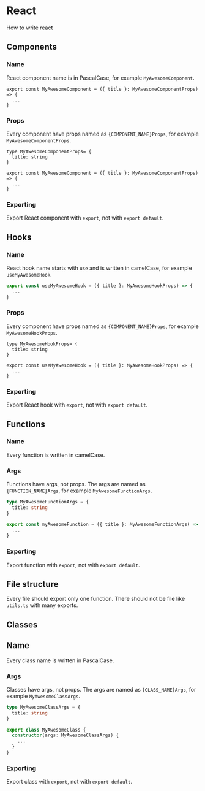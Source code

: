 # React

How to write react

## Components

### Name

React component name is in PascalCase, for example `MyAwesomeComponent`.

```tsx
export const MyAwesomeComponent = ({ title }: MyAwesomeComponentProps) => {
  ...
}
```

### Props

Every component have props named as `{COMPONENT_NAME}Props`, for example `MyAwesomeComponentProps`.

```tsx
type MyAwesomeComponentProps= {
  title: string
}

export const MyAwesomeComponent = ({ title }: MyAwesomeComponentProps) => {
  ...
}
```

### Exporting

Export React component with `export`, not with `export default`.

## Hooks

### Name

React hook name starts with `use` and is written in camelCase, for example `useMyAwesomeHook`.

```ts
export const useMyAwesomeHook = ({ title }: MyAwesomeHookProps) => {
  ...
}
```

### Props

Every component have props named as `{COMPONENT_NAME}Props`, for example `MyAwesomeHookProps`.

```tsx
type MyAwesomeHookProps= {
  title: string
}

export const useMyAwesomeHook = ({ title }: MyAwesomeHookProps) => {
  ...
}
```

### Exporting

Export React hook with `export`, not with `export default`.

## Functions

### Name 

Every function is written in camelCase.

### Args

Functions have args, not props. The args are named as `{FUNCTION_NAME}Args`, for example `MyAwesomeFunctionArgs`.

```ts
type MyAwesomeFunctionArgs = {
  title: string
}

export const myAwesomeFunction = ({ title }: MyAwesomeFunctionArgs) => {
  ...
}
```

### Exporting

Export function with `export`, not with `export default`.

## File structure

Every file should export only one function. There should not be file like `utils.ts` with many exports.

## Classes

## Name

Every class name is written in PascalCase.

### Args

Classes have args, not props. The args are named as `{CLASS_NAME}Args`, for example `MyAwesomeClassArgs`.

```ts
type MyAwesomeClassArgs = {
  title: string
}

export class MyAwesomeClass {
  constructor(args: MyAwesomeClassArgs) {
    ...
  }
}
```

### Exporting

Export class with `export`, not with `export default`.

